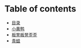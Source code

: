 # Table of contents

* [目录](README.md)
* [小黄鸭](xiao-huang-ya.md)
* [板凳板凳歪歪](ban-deng-ban-deng-wai-wai.md)
* [青蛙](qing-wa.md)

